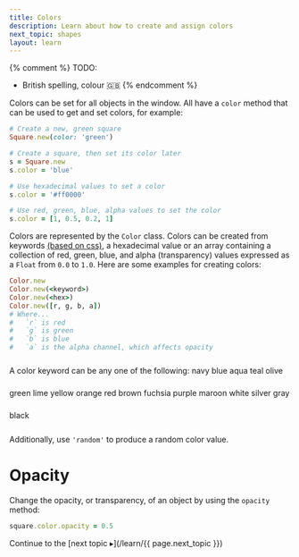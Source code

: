 ```yaml
---
title: Colors
description: Learn about how to create and assign colors
next_topic: shapes
layout: learn
---
```


{% comment %}
TODO:
  - British spelling, colour 🇬🇧
{% endcomment %}


Colors can be set for all objects in the window. All have a `color` method that can be used to get and set colors, for example:

```ruby
# Create a new, green square
Square.new(color: 'green')

# Create a square, then set its color later
s = Square.new
s.color = 'blue'

# Use hexadecimal values to set a color
s.color = '#ff0000'

# Use red, green, blue, alpha values to set the color
s.color = [1, 0.5, 0.2, 1]
```

Colors are represented by the `Color` class. Colors can be created from keywords [(based on css)](http://clrs.cc/), a hexadecimal value or an array containing a collection of red, green, blue, and alpha (transparency) values expressed as a `Float` from `0.0` to `1.0`. Here are some examples for creating colors:

```ruby
Color.new
Color.new(<keyword>)
Color.new(<hex>)
Color.new([r, g, b, a])
# Where...
#   `r` is red
#   `g` is green
#   `b` is blue
#   `a` is the alpha channel, which affects opacity
```

<p style="line-height:2.5rem">A color keyword can be any one of the following: <span class="color-example navy">navy</span> <span class="color-example blue">blue</span> <span class="color-example aqua">aqua</span> <span class="color-example teal">teal</span> <span class="color-example olive">olive</span> <span class="color-example green">green</span> <span class="color-example lime">lime</span> <span class="color-example yellow">yellow</span> <span class="color-example orange">orange</span> <span class="color-example red">red</span> <span class="color-example brown">brown</span> <span class="color-example fuchsia">fuchsia</span> <span class="color-example purple">purple</span> <span class="color-example maroon">maroon</span> <span class="color-example white">white</span> <span class="color-example silver">silver</span> <span class="color-example gray">gray</span> <span class="color-example black">black</span></p>

Additionally, use `'random'` to produce a random color value.

# Opacity

Change the opacity, or transparency, of an object by using the `opacity` method:

```ruby
square.color.opacity = 0.5
```

Continue to the [next topic ▸](/learn/{{ page.next_topic }})
